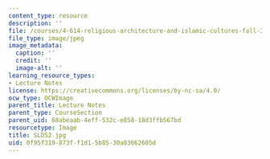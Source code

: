 ```yaml
---
content_type: resource
description: ''
file: /courses/4-614-religious-architecture-and-islamic-cultures-fall-2002/0f95f319873ff1d15b8530a83662605d_SLD52.jpg
file_type: image/jpeg
image_metadata:
  caption: ''
  credit: ''
  image-alt: ''
learning_resource_types:
- Lecture Notes
license: https://creativecommons.org/licenses/by-nc-sa/4.0/
ocw_type: OCWImage
parent_title: Lecture Notes
parent_type: CourseSection
parent_uid: 68abeaab-4eff-532c-e858-18d3ffb567bd
resourcetype: Image
title: SLD52.jpg
uid: 0f95f319-873f-f1d1-5b85-30a83662605d
---
```

